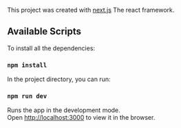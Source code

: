This project was created with [next.js](https://nextjs.org/) The react framework.

## Available Scripts

To install all the dependencies:

### `npm install`

In the project directory, you can run:

### `npm run dev`

Runs the app in the development mode.<br />
Open [http://localhost:3000](http://localhost:3000) to view it in the browser.
